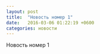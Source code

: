 ```yaml
---
layout: post
title:  "Новость номер 1"
date:   2016-03-06 01:22:19 +0600
categories: новости
---
```

Новость номер 1